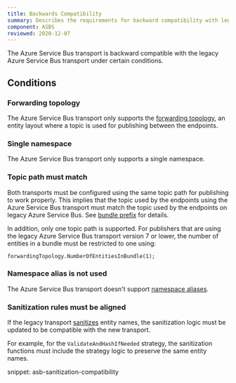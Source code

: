 ```yaml
---
title: Backwards Compatibility
summary: Describes the requirements for backward compatibility with legacy Azure Service Bus
component: ASBS
reviewed: 2020-12-07
---
```


The Azure Service Bus transport is backward compatible with the legacy Azure Service Bus transport under certain conditions.

## Conditions

### Forwarding topology

The Azure Service Bus transport only supports the [forwarding topology](/transports/azure-service-bus/legacy/topologies.md#versions-7-and-above-forwarding-topology), an entity layout where a topic is used for publishing between the endpoints.

### Single namespace

The Azure Service Bus transport only supports a single namespace.

### Topic path must match

Both transports must be configured using the same topic path for publishing to work properly. This implies that the topic used by the endpoints using the Azure Service Bus transport must match the topic used by the endpoints on legacy Azure Service Bus. See [bundle prefix](/transports/azure-service-bus/legacy/configuration/full.md#configuring-the-topology-forwarding-topology) for details.

In addition, only one topic path is supported. For publishers that are using the legacy Azure Service Bus transport version 7 or lower, the number of entities in a bundle must be restricted to one using:

```
forwardingTopology.NumberOfEntitiesInBundle(1);
```

### Namespace alias is not used

The Azure Service Bus transport doesn't support [namespace aliases](/transports/azure-service-bus/legacy/securing-connection-strings.md).

### Sanitization rules must be aligned

If the legacy transport [sanitizes](/transports/azure-service-bus/legacy/sanitization.md) entity names, the sanitization logic must be updated to be compatible with the new transport.

For example, for the `ValidateAndHashIfNeeded` strategy, the sanitization functions must include the strategy logic to preserve the same entity names.

snippet: asb-sanitization-compatibility
